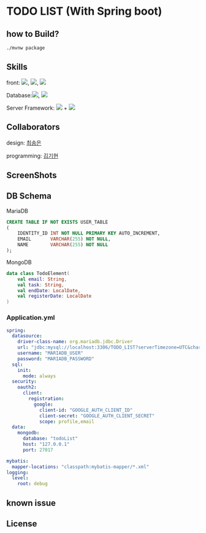 # TODO LIST (With Spring boot)

## how to Build?
```bash
./mvnw package
```

## Skills

front: ![](https://img.shields.io/badge/HTML5-E34F26?style=for-the-badge&logo=html5&logoColor=white), ![](https://img.shields.io/badge/JavaScript-F7DF1E?style=for-the-badge&logo=javascript&logoColor=black), ![](https://img.shields.io/badge/CSS3-1572B6?style=for-the-badge&logo=css3&logoColor=white) 

Database:![](https://img.shields.io/badge/MongoDB-4EA94B?style=for-the-badge&logo=mongodb&logoColor=white), ![](https://img.shields.io/badge/MariaDB-003545?style=for-the-badge&logo=mariadb&logoColor=white)

Server Framework: ![](	https://img.shields.io/badge/Spring_Boot-F2F4F9?style=for-the-badge&logo=spring-boot) + ![](https://img.shields.io/badge/Kotlin-0095D5?&style=for-the-badge&logo=kotlin&logoColor=white)


## Collaborators

design: [최송은](https://github.com/ostrichtofu)

programming: [김기현](https://github.com/kiheyunkim)


## ScreenShots


## DB Schema
MariaDB
```sql
CREATE TABLE IF NOT EXISTS USER_TABLE
(
    IDENTITY_ID INT NOT NULL PRIMARY KEY AUTO_INCREMENT,
    EMAIL       VARCHAR(255) NOT NULL,
    NAME        VARCHAR(255) NOT NULL
);
```

MongoDB
```kotlin
data class TodoElement(
	val email: String,
	val task: String,
	val endDate: LocalDate,
	val registerDate: LocalDate
)
```

### Application.yml

```yaml
spring:
  datasource:
    driver-class-name: org.mariadb.jdbc.Driver
    url: "jdbc:mysql://localhost:3306/TODO_LIST?serverTimezone=UTC&characterEncoding=UTF-8"
    username: "MARIADB_USER"
    password: "MARIADB_PASSWORD"
  sql:
    init:
      mode: always
  security:
    oauth2:
      client:
        registration:
          google:
            client-id: "GOOGLE_AUTH_CLIENT_ID"
            client-secret: "GOOGLE_AUTH_CLIENT_SECRET"
            scope: profile,email
  data:
    mongodb:
      database: "todoList"
      host: "127.0.0.1"
      port: 27017

mybatis:
  mapper-locations: "classpath:mybatis-mapper/*.xml"
logging:
  level:
    root: debug
```


## known issue


## License